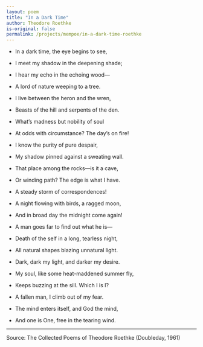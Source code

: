 ```yaml
---
layout: poem
title: "In a Dark Time"
author: Theodore Roethke
is-original: false
permalink: /projects/mempoe/in-a-dark-time-roethke
---
```


- In a dark time, the eye begins to see,
- I meet my shadow in the deepening shade;
- I hear my echo in the echoing wood—
- A lord of nature weeping to a tree.
- I live between the heron and the wren,
- Beasts of the hill and serpents of the den.

- What’s madness but nobility of soul
- At odds with circumstance? The day’s on fire!
- I know the purity of pure despair,
- My shadow pinned against a sweating wall.
- That place among the rocks—is it a cave,
- Or winding path? The edge is what I have.

- A steady storm of correspondences!
- A night flowing with birds, a ragged moon,
- And in broad day the midnight come again!
- A man goes far to find out what he is—
- Death of the self in a long, tearless night,
- All natural shapes blazing unnatural light.

- Dark, dark my light, and darker my desire.
- My soul, like some heat-maddened summer fly,
- Keeps buzzing at the sill. Which I is I?
- A fallen man, I climb out of my fear.
- The mind enters itself, and God the mind,
- And one is One, free in the tearing wind.

---

Source: The Collected Poems of Theodore Roethke (Doubleday, 1961)

